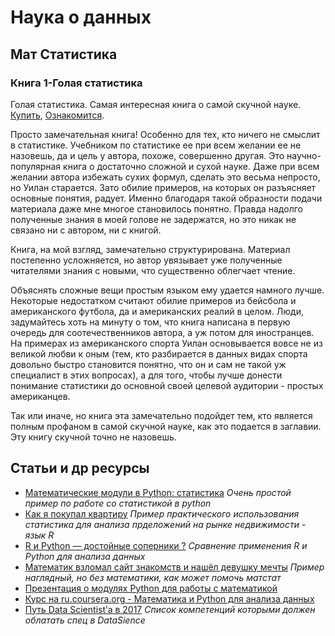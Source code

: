 Наука о данных
==============

Мат Статистика
--------------

### Книга 1-Голая статистика

Голая статистика. Самая интересная книга о самой скучной науке. [Купить](https://www.mann-ivanov-ferber.ru/books/golaya-statistika/), [Ознакомится](https://yadi.sk/i/K-EvMRpp3VtwmY).

Просто замечательная книга! Особенно для тех, кто ничего не смыслит в статистике. 
Учебником по статистике ее при всем желании ее не назовешь, да и цель у автора, похоже, совершенно другая. 
Это научно-популярная книга о достаточно сложной и сухой науке. Даже при всем желании автора избежать сухих формул, сделать это весьма непросто, но Уилан старается. Зато обилие примеров, на которых он разъясняет основные понятия, радует. Именно благодаря такой образности подачи материала даже мне многое становилось понятно. Правда надолго полученные знания в моей голове не задержатся, но это никак не связано ни с автором, ни с книгой.

Книга, на мой взгляд, замечательно структурирована. Материал постепенно усложняется, но автор увязывает уже полученные читателями знания с новыми, что существенно облегчает чтение. 

Объяснять сложные вещи простым языком ему удается намного лучше. Некоторые недостатком считают обилие примеров из бейсбола и американского футбола, да и американских реалий в целом. Люди, задумайтесь хоть на минуту о том, что книга написана в первую очередь для соотечественников автора, а уж потом для иностранцев. На примерах из американского спорта Уилан основывается вовсе не из великой любви к оным (тем, кто разбирается в данных видах спорта довольно быстро становится понятно, что он и сам не такой уж специалист в этих вопросах), а для того, чтобы лучше донести понимание статистики до основной своей целевой аудитории - простых американцев.

Так или иначе, но книга эта замечательно подойдет тем, кто является полным профаном в самой скучной науке, как это подается в заглавии. Эту книгу скучной точно не назовешь.

Статьи и др ресурсы
------

* [Математические модули в Python: статистика](https://code.tutsplus.com/ru/tutorials/mathematical-modules-in-python-statistics--cms-27750) _Очень простой пример по работе со статистикой в python_
* [Как я покупал квартиру](https://habr.com/post/148782/) _Пример практического использования статистика для анализа прделожений на рынке недвижимости - язык R_
* [R и Python — достойные соперники ?](https://habr.com/company/piter/blog/263457/) _Сравнение применения R и Python для анализа данных_
* [Математик взломал сайт знакомств и нашёл девушку мечты](https://habr.com/post/210198/) _Пример наглядный, но без математики, как может помочь матстат_
* [Презентация о модулях Python для работы с математикой](https://yadi.sk/i/E4NwCfwS3VuAr3)
* [Курс на ru.coursera.org - Математика и Python для анализа данных](https://ru.coursera.org/learn/mathematics-and-python)
* [Путь Data Scientist’а в 2017](https://proglib.io/p/data-scientist/) _Список компетенций которыми должен облатать спец в DataSience_
